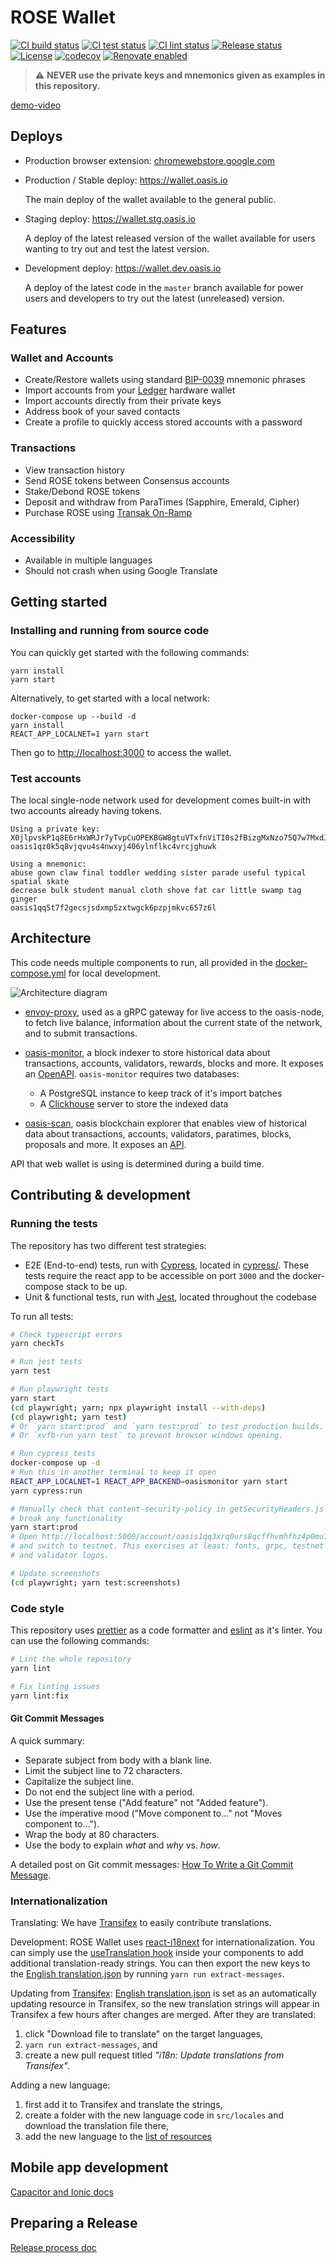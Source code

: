 # ROSE Wallet

[![CI build status][github-ci-build-badge]][github-ci-build-link]
[![CI test status][github-ci-test-badge]][github-ci-test-link]
[![CI lint status][github-ci-lint-badge]][github-ci-lint-link]
[![Release status][github-release-badge]][github-release-link]
[![License][license-badge]][license-link]
[![codecov][codecov-badge]][codecov-link]
[![Renovate enabled][github-renovate-badge]][github-renovate-link]

> :warning: **NEVER use the private keys and mnemonics given as examples
> in this repository.**

[demo-video]

## Deploys

- Production browser extension: [chromewebstore.google.com]

- Production / Stable deploy: <https://wallet.oasis.io>

  The main deploy of the wallet available to the general public.

- Staging deploy: <https://wallet.stg.oasis.io>

  A deploy of the latest released version of the wallet available for users
  wanting to try out and test the latest version.

- Development deploy: <https://wallet.dev.oasis.io>

  A deploy of the latest code in the `master` branch available for power users
  and developers to try out the latest (unreleased) version.

## Features

### Wallet and Accounts

- Create/Restore wallets using standard [BIP-0039] mnemonic phrases
- Import accounts from your [Ledger] hardware wallet
- Import accounts directly from their private keys
- Address book of your saved contacts
- Create a profile to quickly access stored accounts with a password

### Transactions

- View transaction history
- Send ROSE tokens between Consensus accounts
- Stake/Debond ROSE tokens
- Deposit and withdraw from ParaTimes (Sapphire, Emerald, Cipher)
- Purchase ROSE using [Transak On-Ramp]

### Accessibility

- Available in multiple languages
- Should not crash when using Google Translate

## Getting started

### Installing and running from source code

You can quickly get started with the following commands:

```shell
yarn install
yarn start
```

Alternatively, to get started with a local network:

```shell
docker-compose up --build -d
yarn install
REACT_APP_LOCALNET=1 yarn start
```

Then go to <http://localhost:3000> to access the wallet.

### Test accounts

The local single-node network used for development comes built-in with two
accounts already having tokens.

```none
Using a private key:
X0jlpvskP1q8E6rHxWRJr7yTvpCuOPEKBGW8gtuVTxfnViTI0s2fBizgMxNzo75Q7w7MxdJXtOLeqDoFUGxxMg==
oasis1qz0k5q8vjqvu4s4nwxyj406ylnflkc4vrcjghuwk

Using a mnemonic:
abuse gown claw final toddler wedding sister parade useful typical spatial skate
decrease bulk student manual cloth shove fat car little swamp tag ginger
oasis1qq5t7f2gecsjsdxmp5zxtwgck6pzpjmkvc657z6l
```

## Architecture

This code needs multiple components to run, all provided in the
[docker-compose.yml] for local development.

![Architecture diagram](docs/images/architecture.svg)

- [envoy-proxy], used as a gRPC gateway for live access to the oasis-node, to
  fetch live balance, information about the current state of the network, and to
  submit transactions.
- [oasis-monitor], a block indexer to store historical data about transactions,
  accounts, validators, rewards, blocks and more. It exposes an
  [OpenAPI][monitor-swagger]. `oasis-monitor` requires two databases:

  - A PostgreSQL instance to keep track of it's import batches
  - A [Clickhouse] server to store the indexed data

- [oasis-scan], oasis blockchain explorer that enables view of historical data
  about transactions, accounts, validators, paratimes, blocks, proposals and
  more. It exposes an [API][scan-api-repo].

API that web wallet is using is determined during a build time.

## Contributing & development

### Running the tests

The repository has two different test strategies:

- E2E (End-to-end) tests, run with [Cypress], located in [cypress/](/cypress).
  These tests require the react app to be accessible on port `3000` and the
  docker-compose stack to be up.
- Unit & functional tests, run with [Jest], located throughout the codebase

To run all tests:

```bash
# Check typescript errors
yarn checkTs

# Run jest tests
yarn test

# Run playwright tests
yarn start
(cd playwright; yarn; npx playwright install --with-deps)
(cd playwright; yarn test)
# Or `yarn start:prod` and `yarn test:prod` to test production builds.
# Or `xvfb-run yarn test` to prevent browser windows opening.

# Run cypress tests
docker-compose up -d
# Run this in another terminal to keep it open
REACT_APP_LOCALNET=1 REACT_APP_BACKEND=oasismonitor yarn start
yarn cypress:run

# Manually check that content-security-policy in getSecurityHeaders.js doesn't
# break any functionality
yarn start:prod
# Open http://localhost:5000/account/oasis1qq3xrq0urs8qcffhvmhfhz4p0mu7ewc8rscnlwxe/stake
# and switch to testnet. This exercises at least: fonts, grpc, testnet grpc, API,
# and validator logos.

# Update screenshots
(cd playwright; yarn test:screenshots)
```

### Code style

This repository uses [prettier] as a code formatter and [eslint] as it's linter.
You can use the following commands:

```bash
# Lint the whole repository
yarn lint

# Fix linting issues
yarn lint:fix
```

#### Git Commit Messages

A quick summary:

- Separate subject from body with a blank line.
- Limit the subject line to 72 characters.
- Capitalize the subject line.
- Do not end the subject line with a period.
- Use the present tense ("Add feature" not "Added feature").
- Use the imperative mood ("Move component to..." not "Moves component to...").
- Wrap the body at 80 characters.
- Use the body to explain _what_ and _why_ vs. _how_.

A detailed post on Git commit messages: [How To Write a Git Commit Message].

### Internationalization

Translating: We have [Transifex] to easily contribute translations.

Development: ROSE Wallet uses [react-i18next] for internationalization.
You can simply use the [useTranslation hook] inside your components to add
additional translation-ready strings. You can then export the new keys to the
[English translation.json] by running `yarn run extract-messages`.

Updating from [Transifex]: [English translation.json] is set as an automatically
updating resource in Transifex, so the new translation strings will appear in
Transifex a few hours after changes are merged. After they are translated:

1. click "Download file to translate" on the target languages,
2. `yarn run extract-messages`, and
3. create a new pull request titled _"i18n: Update translations from
   Transifex"_.

Adding a new language:

1. first add it to Transifex and translate the strings,
2. create a folder with the new language code in `src/locales`
   and download the translation file there,
3. add the new language to the [list of resources][i18n.ts]

## Mobile app development

[Capacitor and Ionic docs](docs/mobile-development.md)

## Preparing a Release

[Release process doc](docs/release-process.md)

[demo-video]: https://github.com/oasisprotocol/wallet/assets/3758846/ef11fbea-dd55-42b1-87a4-1b74509a2809
[chromewebstore.google.com]: https://chromewebstore.google.com/detail/rose-wallet/ppdadbejkmjnefldpcdjhnkpbjkikoip
[docker-compose.yml]: docker-compose.yml
[envoy-proxy]: https://www.envoyproxy.io
[oasis-monitor]: https://oasismonitor.com
[monitor-swagger]: https://github.com/everstake/oasis-explorer/blob/master/swagger/swagger.yml
[Clickhouse]: https://github.com/ClickHouse/ClickHouse
[oasis-scan]: https://www.oasisscan.com
[scan-api-repo]: https://github.com/bitcat365/oasisscan-backend#oasisscan-api
[Cypress]: https://www.cypress.io/
[Jest]: https://github.com/facebook/jest
[prettier]: https://prettier.io/
[eslint]: https://github.com/eslint/eslint
[How To Write a Git Commit Message]: https://chris.beams.io/posts/git-commit/
[Transifex]: https://www.transifex.com/oasisprotocol/oasis-wallet-web/
[react-i18next]: https://react.i18next.com/
[useTranslation hook]: https://react.i18next.com/latest/usetranslation-hook
[English translation.json]: src/locales/en/translation.json
[i18n.ts]: src/locales/i18n.ts
[github-ci-build-badge]: https://github.com/oasisprotocol/wallet/actions/workflows/ci-build.yml/badge.svg
[github-ci-build-link]: https://github.com/oasisprotocol/wallet/actions?query=workflow:ci-build+branch:master
[github-ci-test-badge]: https://github.com/oasisprotocol/wallet/actions/workflows/ci-test.yml/badge.svg
[github-ci-test-link]: https://github.com/oasisprotocol/wallet/actions?query=workflow:ci-test+branch:master
[github-ci-lint-badge]: https://github.com/oasisprotocol/wallet/actions/workflows/ci-lint.yml/badge.svg
[github-ci-lint-link]: https://github.com/oasisprotocol/wallet/actions?query=workflow:ci-lint+branch:master
[github-release-badge]: https://github.com/oasisprotocol/wallet/actions/workflows/release.yml/badge.svg
[github-release-link]: https://github.com/oasisprotocol/wallet/actions?query=workflow:release
[github-renovate-badge]: https://img.shields.io/badge/renovate-enabled-brightgreen.svg
[github-renovate-link]: https://www.mend.io/renovate/
[license-badge]: https://img.shields.io/badge/License-Apache%202.0-blue.svg
[license-link]: https://opensource.org/licenses/Apache-2.0
[codecov-badge]: https://codecov.io/gh/oasisprotocol/oasis-wallet-web/branch/master/graph/badge.svg
[codecov-link]: https://codecov.io/gh/oasisprotocol/oasis-wallet-web
[BIP-0039]: https://github.com/bitcoin/bips/blob/master/bip-0039.mediawiki
[Ledger]: https://ledger.com/
[Transak On-Ramp]: https://transak.com/

